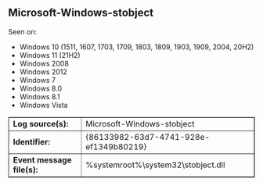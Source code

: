 ## Microsoft-Windows-stobject

Seen on:
* Windows 10 (1511, 1607, 1703, 1709, 1803, 1809, 1903, 1909, 2004, 20H2)
* Windows 11 (21H2)
* Windows 2008
* Windows 2012
* Windows 7
* Windows 8.0
* Windows 8.1
* Windows Vista

<table border="1" class="docutils">
  <tbody>
    <tr>
      <td><b>Log source(s):</b></td>
      <td>Microsoft-Windows-stobject</td>
    </tr>
    <tr>
      <td><b>Identifier:</b></td>
      <td>{86133982-63d7-4741-928e-ef1349b80219}</td>
    </tr>
    <tr>
      <td><b>Event message file(s):</b></td>
      <td>%systemroot%\system32\stobject.dll</td>
    </tr>
  </tbody>
</table>

&nbsp;

